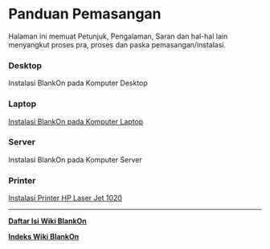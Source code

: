 # Panduan Pemasangan
Halaman ini memuat Petunjuk, Pengalaman, Saran dan hal-hal lain menyangkut
proses pra, proses dan paska pemasangan/instalasi.

### Desktop
Instalasi BlankOn pada Komputer Desktop

### Laptop
[Instalasi BlankOn pada Komputer Laptop](/wiki/Instalasi/Laptop)

### Server
Instalasi BlankOn pada Komputer Server

### Printer
[Instalasi Printer HP Laser Jet 1020](/wiki/Instalasi/HPLaserjet1020.md)
 
 
---
[**Daftar Isi Wiki BlankOn**](/DaftarIsi/README.md)
 
[**Indeks Wiki BlankOn**](/Indeks.md)
